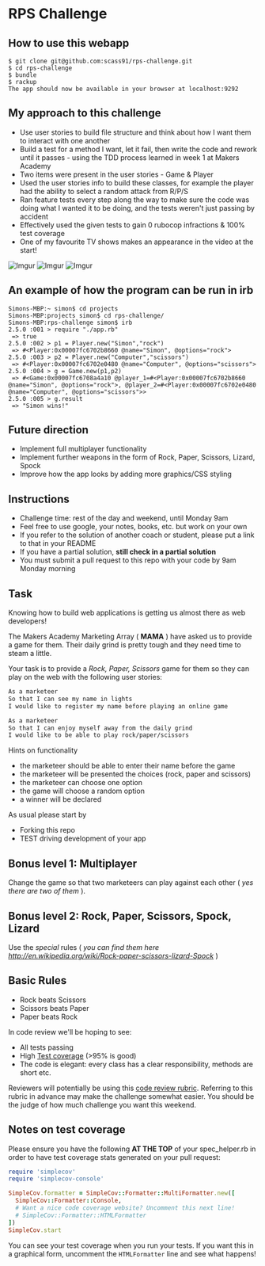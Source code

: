 # RPS Challenge

How to use this webapp
---------

```
$ git clone git@github.com:scass91/rps-challenge.git
$ cd rps-challenge
$ bundle
$ rackup
The app should now be available in your browser at localhost:9292
```

My approach to this challenge
---------
* Use user stories to build file structure and think about how I want them to interact with one another
* Build a test for a method I want, let it fail, then write the code and rework until it passes - using the TDD process learned in week 1 at Makers Academy
* Two items were present in the user stories - Game & Player
* Used the user stories info to build these classes, for example the player had the ability to select a random attack from R/P/S
* Ran feature tests every step along the way to make sure the code was doing what I wanted it to be doing, and the tests weren't just passing by accident
* Effectively used the given tests to gain 0 rubocop infractions & 100% test coverage
* One of my favourite TV shows makes an appearance in the video at the start!

![Imgur](https://i.imgur.com/3EGHNY1.png)
![Imgur](https://i.imgur.com/yFXPBip.png)
![Imgur](https://i.imgur.com/zo6PCBN.png)

An example of how the program can be run in irb
---------

```
Simons-MBP:~ simon$ cd projects
Simons-MBP:projects simon$ cd rps-challenge/
Simons-MBP:rps-challenge simon$ irb
2.5.0 :001 > require "./app.rb"
 => true
2.5.0 :002 > p1 = Player.new("Simon","rock")
 => #<Player:0x00007fc6702b8660 @name="Simon", @options="rock">
2.5.0 :003 > p2 = Player.new("Computer","scissors")
 => #<Player:0x00007fc6702e0480 @name="Computer", @options="scissors">
2.5.0 :004 > g = Game.new(p1,p2)
 => #<Game:0x00007fc6708a4a10 @player_1=#<Player:0x00007fc6702b8660 @name="Simon", @options="rock">, @player_2=#<Player:0x00007fc6702e0480 @name="Computer", @options="scissors">>
2.5.0 :005 > g.result
 => "Simon wins!"
```

Future direction
---------
* Implement full multiplayer functionality
* Implement further weapons in the form of Rock, Paper, Scissors, Lizard, Spock
* Improve how the app looks by adding more graphics/CSS styling

Instructions
-------

* Challenge time: rest of the day and weekend, until Monday 9am
* Feel free to use google, your notes, books, etc. but work on your own
* If you refer to the solution of another coach or student, please put a link to that in your README
* If you have a partial solution, **still check in a partial solution**
* You must submit a pull request to this repo with your code by 9am Monday morning

Task
----

Knowing how to build web applications is getting us almost there as web developers!

The Makers Academy Marketing Array ( **MAMA** ) have asked us to provide a game for them. Their daily grind is pretty tough and they need time to steam a little.

Your task is to provide a _Rock, Paper, Scissors_ game for them so they can play on the web with the following user stories:

```sh
As a marketeer
So that I can see my name in lights
I would like to register my name before playing an online game

As a marketeer
So that I can enjoy myself away from the daily grind
I would like to be able to play rock/paper/scissors
```

Hints on functionality

- the marketeer should be able to enter their name before the game
- the marketeer will be presented the choices (rock, paper and scissors)
- the marketeer can choose one option
- the game will choose a random option
- a winner will be declared


As usual please start by

* Forking this repo
* TEST driving development of your app


## Bonus level 1: Multiplayer

Change the game so that two marketeers can play against each other ( _yes there are two of them_ ).

## Bonus level 2: Rock, Paper, Scissors, Spock, Lizard

Use the _special_ rules ( _you can find them here http://en.wikipedia.org/wiki/Rock-paper-scissors-lizard-Spock_ )

## Basic Rules

- Rock beats Scissors
- Scissors beats Paper
- Paper beats Rock

In code review we'll be hoping to see:

* All tests passing
* High [Test coverage](https://github.com/makersacademy/course/blob/master/pills/test_coverage.md) (>95% is good)
* The code is elegant: every class has a clear responsibility, methods are short etc.

Reviewers will potentially be using this [code review rubric](docs/review.md).  Referring to this rubric in advance may make the challenge somewhat easier.  You should be the judge of how much challenge you want this weekend.

Notes on test coverage
----------------------

Please ensure you have the following **AT THE TOP** of your spec_helper.rb in order to have test coverage stats generated
on your pull request:

```ruby
require 'simplecov'
require 'simplecov-console'

SimpleCov.formatter = SimpleCov::Formatter::MultiFormatter.new([
  SimpleCov::Formatter::Console,
  # Want a nice code coverage website? Uncomment this next line!
  # SimpleCov::Formatter::HTMLFormatter
])
SimpleCov.start
```

You can see your test coverage when you run your tests. If you want this in a graphical form, uncomment the `HTMLFormatter` line and see what happens!
